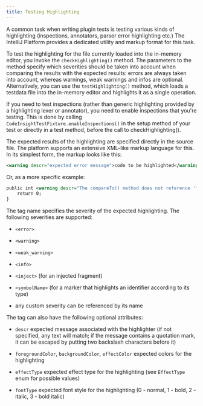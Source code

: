 ```yaml
---
title: Testing Highlighting
---
```


A common task when writing plugin tests is testing various kinds of highlighting (inspections, annotators, parser error highlighting etc.)
The IntelliJ Platform provides a dedicated utility and markup format for this task.

To test the highlighting for the file currently loaded into the in-memory editor, you invoke the ```checkHighlighting()``` method.
The parameters to the method specify which severities should be taken into account when comparing the results with the expected results: errors are always taken into account, whereas warnings, weak warnings and infos are optional.
Alternatively, you can use the ```testHighlighting()``` method, which loads a testdata file into the in-memory editor and highlights it as a single operation.

If you need to test inspections (rather than generic highlighting provided by a highlighting lexer or annotator), you need to enable inspections that you're testing.
This is done by calling ```CodeInsightTestFixture.enableInspections()``` in the setup method of your test or directly in a test method, before the call to checkHighlighting().

The expected results of the highlighting are specified directly in the source file.
The platform supports an extensive XML-like markup language for this. In its simplest form, the markup looks like this:

```xml
<warning descr="expected error message">code to be highlighted</warning>
```

Or, as a more specific example:

```xml
public int <warning descr="The compareTo() method does not reference 'foo' which is referenced from equals(); inconsistency may result">compareTo</warning>(Simple other) {
    return 0;
}
```

The tag name specifies the severity of the expected highlighting.
The following severities are supported:

*  ```<error>```

*  ```<warning>```

*  ```<weak_warning>```

*  ```<info>```

*  ```<inject>``` (for an injected fragment)

*  ```<symbolName>``` (for a marker that highlights an identifier according to its type)

*  any custom severity can be referenced by its name


The tag can also have the following optional attributes:

*  ```descr``` expected message associated with the highlighter (if not specified, any text will match; if the message contains a quotation mark, it can be escaped by putting two backslash characters before it)

*  ```foregroundColor```, ```backgroundColor```, ```effectColor``` expected colors for the highlighting

*  ```effectType``` expected effect type for the highlighting (see ```EffectType``` enum for possible values)

*  ```fontType``` expected font style for the highlighting (0 - normal, 1 - bold, 2 - italic, 3 - bold italic)
